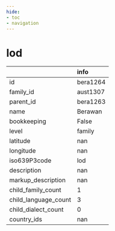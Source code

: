 ```yaml
---
hide:
- toc
- navigation
---
```

# lod
|                      | info     |
|:---------------------|:---------|
| id                   | bera1264 |
| family_id            | aust1307 |
| parent_id            | bera1263 |
| name                 | Berawan  |
| bookkeeping          | False    |
| level                | family   |
| latitude             | nan      |
| longitude            | nan      |
| iso639P3code         | lod      |
| description          | nan      |
| markup_description   | nan      |
| child_family_count   | 1        |
| child_language_count | 3        |
| child_dialect_count  | 0        |
| country_ids          | nan      |